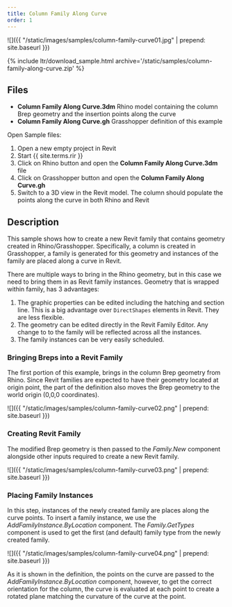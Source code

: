 ```yaml
---
title: Column Family Along Curve
order: 1
---
```


<!-- intro video -->
![]({{ "/static/images/samples/column-family-curve01.jpg" | prepend: site.baseurl }})


{% include ltr/download_sample.html archive='/static/samples/column-family-along-curve.zip' %}


## Files

- **Column Family Along Curve.3dm** Rhino model containing the column Brep geometry and the insertion points along the curve
- **Column Family Along Curve.gh** Grasshopper definition of this example

Open Sample files:

1. Open a new empty project in Revit
2. Start {{ site.terms.rir }}
3. Click on Rhino button and open the **Column Family Along Curve.3dm** file
4. Click on Grasshopper button and open the **Column Family Along Curve.gh**
5. Switch to a 3D view in the Revit model. The column should populate the points along the curve in both Rhino and Revit

## Description

This sample shows how to create a new Revit family that contains geometry created in Rhino/Grasshopper. Specifically, a column is created in Grasshopper, a family is generated for this geometry and instances of the family are placed along a curve in Revit.

There are multiple ways to bring in the Rhino geometry, but in this case we need to bring them in as Revit family instances. Geometry that is wrapped within family, has 3 advantages:

1. The graphic properties can be edited including the hatching and section line. This is a big advantage over `DirectShapes` elements in Revit. They are less flexible.
2. The geometry can be edited directly in the Revit Family Editor. Any change to to the family will be reflected across all the instances.
3. The family instances can be very easily scheduled.


### Bringing Breps into a Revit Family

The first portion of this example, brings in the column Brep geometry from Rhino. Since Revit families are expected to have their geometry located at origin point, the part of the definition also moves the Brep geometry to the world origin (0,0,0 coordinates).

![]({{ "/static/images/samples/column-family-curve02.png" | prepend: site.baseurl }})

### Creating Revit Family

The modified Brep geometry is then passed to the *Family.New* component alongside other inputs required to create a new Revit family.

![]({{ "/static/images/samples/column-family-curve03.png" | prepend: site.baseurl }})


### Placing Family Instances

In this step, instances of the newly created family are places along the curve points. To insert a family instance, we use the *AddFamilyInstance.ByLocation* component. The *Family.GetTypes* component is used to get the first (and default) family type from the newly created family.

![]({{ "/static/images/samples/column-family-curve04.png" | prepend: site.baseurl }})

As it is shown in the definition, the points on the curve are passed to the *AddFamilyInstance.ByLocation* component, however, to get the correct orientation for the column, the curve is evaluated at each point to create a rotated plane matching the curvature of the curve at the point.

